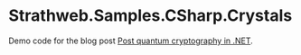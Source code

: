 # Strathweb.Samples.CSharp.Crystals

Demo code for the blog post [Post quantum cryptography in .NET](https://www.strathweb.com/2023/02/post-quantum-cryptography-in-net/).